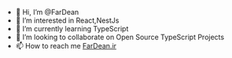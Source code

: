- 👋 Hi, I’m @FarDean
- 👀 I’m interested in React,NestJs
- 🌱 I’m currently learning TypeScript
- 💞️ I’m looking to collaborate on Open Source TypeScript Projects
- 📫 How to reach me [FarDean.ir](http://fardean.ir)

<!---
FarDean/FarDean is a ✨ special ✨ repository because its `README.md` (this file) appears on your GitHub profile.
You can click the Preview link to take a look at your changes.
--->
